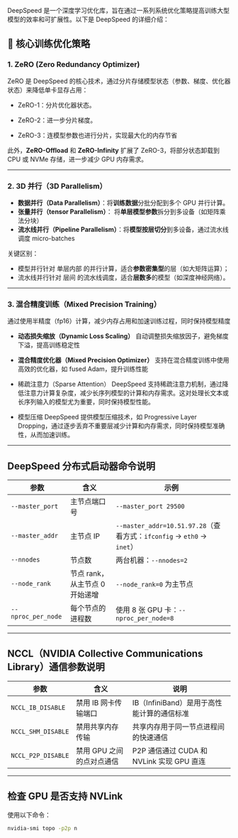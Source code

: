 
DeepSpeed 是一个深度学习优化库，旨在通过一系列系统优化策略提高训练大型模型的效率和可扩展性。以下是 DeepSpeed 的详细介绍：

## 🧠 核心训练优化策略
### 1. ZeRO (Zero Redundancy Optimizer)
ZeRO 是 DeepSpeed 的核心技术，通过分片存储模型状态（参数、梯度、优化器状态）来降低单卡显存占用：​
- ZeRO-1：​分片优化器状态。

- ZeRO-2：​进一步分片梯度。

- ZeRO-3：​连模型参数也进行分片，实现最大化的内存节省

此外，**ZeRO-Offload** 和 **ZeRO-Infinity** 扩展了 ZeRO-3，将部分状态卸载到 CPU 或 NVMe 存储，进一步减少 GPU 内存需求。

---

### 2. 3D 并行（3D Parallelism）
  - **数据并行（Data Parallelism）**：将**训练数据**分批分配到多个 GPU 并行计算。
  - **张量并行（tensor Parallelism）**：	将**单层模型参数**拆分到多设备（如矩阵乘法分块）
  - **流水线并行（Pipeline Parallelism）**：将**模型按层切分**到多设备，通过流水线调度 micro-batches

关键区别：
- 模型并行针对 单层内部 的并行计算，适合**参数密集型**的层（如大矩阵运算）；
- 流水线并行针对 层间 的流水线调度，适合**层数多**的模型（如深度神经网络）。

---

### 3. 混合精度训练（Mixed Precision Training）
通过使用半精度（fp16）计算，减少内存占用和加速训练过程，同时保持模型精度

- **动态损失缩放（Dynamic Loss Scaling）** 自动调整损失缩放因子，避免梯度下溢，提高训练稳定性
- **混合精度优化器（Mixed Precision Optimizer）** 支持在混合精度训练中使用高效的优化器，如 fused Adam，提升训练性能

-  稀疏注意力（Sparse Attention）
  DeepSpeed 支持稀疏注意力机制，通过降低注意力计算复杂度，减少长序列模型的计算和内存需求。这对处理长文本或长序列输入的模型尤为重要，同时保持模型性能。
- 模型压缩
  DeepSpeed 提供模型压缩技术，如 Progressive Layer Dropping，通过逐步丢弃不重要层减少计算和内存需求，同时保持模型准确性，从而加速训练。

---


## DeepSpeed 分布式启动器命令说明

| 参数 | 含义 | 示例 |
|------|------|------|
| `--master_port` | 主节点端口号 | `--master_port 29500` |
| `--master_addr` | 主节点 IP | `--master_addr=10.51.97.28`（查看方式：`ifconfig` -> `eth0` -> `inet`） |
| `--nnodes` | 节点数 | 两台机器：`--nnodes=2` |
| `--node_rank` | 节点 rank，从主节点 0 开始递增 | `--node_rank=0` 为主节点 |
| `--nproc_per_node` | 每个节点的进程数 | 使用 8 张 GPU 卡：`--nproc_per_node=8` |

---

## NCCL（NVIDIA Collective Communications Library）通信参数说明

| 参数 | 含义 | 说明 |
|------|------|------|
| `NCCL_IB_DISABLE` | 禁用 IB 网卡传输端口 | IB（InfiniBand）是用于高性能计算的通信标准 |
| `NCCL_SHM_DISABLE` | 禁用共享内存传输 | 共享内存用于同一节点进程间的快速通信 |
| `NCCL_P2P_DISABLE` | 禁用 GPU 之间的点对点通信 | P2P 通信通过 CUDA 和 NVLink 实现 GPU 直连 |

---

## 检查 GPU 是否支持 NVLink

使用以下命令：

```bash
nvidia-smi topo -p2p n
```
